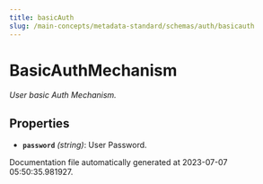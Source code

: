 ```yaml
---
title: basicAuth
slug: /main-concepts/metadata-standard/schemas/auth/basicauth
---
```


# BasicAuthMechanism

*User basic Auth Mechanism.*

## Properties

- **`password`** *(string)*: User Password.


Documentation file automatically generated at 2023-07-07 05:50:35.981927.
